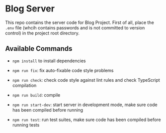 # Blog Server

This repo contains the server code for Blog Project. First of all, place the `.env` file  (whcih contains passwords and is not committed to version control) in the project root directory.

## Available Commands

- `npm install` to install dependencies
  
- `npm run fix`: fix auto-fixable code style problems

- `npm run check`: check code style against lint rules and check TypeScript compilation

- `npm run build`: compile

- `npm run start-dev`: start server in development mode, make sure code has been compiled before running

- `npm run test`: run test suites, make sure code has been compiled before running tests
